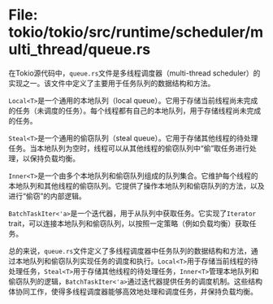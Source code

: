 # File: tokio/tokio/src/runtime/scheduler/multi_thread/queue.rs

在Tokio源代码中，`queue.rs`文件是多线程调度器（multi-thread scheduler）的实现之一。该文件中定义了主要用于任务队列的数据结构和方法。

`Local<T>`是一个通用的本地队列（local queue）。它用于存储当前线程尚未完成的任务（未调度的任务）。每个线程都有自己的本地队列，用于存储线程尚未完成的任务。

`Steal<T>`是一个通用的偷窃队列（steal queue）。它用于存储其他线程的待处理任务。当本地队列为空时，线程可以从其他线程的偷窃队列中“偷”取任务进行处理，以保持负载均衡。

`Inner<T>`是一个由多个本地队列和偷窃队列组成的队列集合。它维护每个线程的本地队列和其他线程的偷窃队列。它提供了操作本地队列和偷窃队列的方法，以及进行“偷窃”的内部逻辑。

`BatchTaskIter<'a>`是一个迭代器，用于从队列中获取任务。它实现了`Iterator` trait，可以连接本地队列和偷窃队列，以按照一定策略（例如负载均衡）获取任务。

总的来说，`queue.rs`文件定义了多线程调度器中任务队列的数据结构和方法，通过本地队列和偷窃队列实现任务的调度和执行。`Local<T>`用于存储当前线程的待处理任务，`Steal<T>`用于存储其他线程的待处理任务，`Inner<T>`管理本地队列和偷窃队列的逻辑，`BatchTaskIter<'a>`通过迭代器提供任务的调度机制。这些结构体协同工作，使得多线程调度器能够高效地处理和调度任务，并保持负载均衡。

